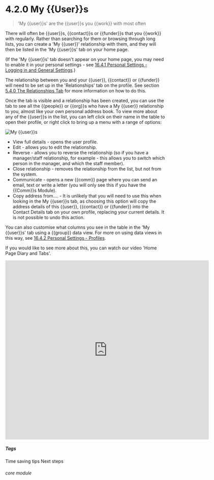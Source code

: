 # 4.2.0 My {{User}}s

> 'My {{user}}s' are the {{user}}s you {{work}} with most often



There will often be {{user}}s, {{contact}}s or {{funder}}s that you {{work}} with regularly. Rather than searching for them or browsing through long lists, you can create a 'My {{user}}' relationship with them, and they will then be listed in the 'My {{user}}s' tab on your home page. 

(If the 'My {{user}}s' tab doesn't appear on your home page, you may need to enable it in your personal settings - see [16.4.1 Personal Settings - Logging in and General Settings](/help/index/p/16.4.1).)

The relationship between you and your {{user}}, {{contact}} or {{funder}} will need to be set up in the 'Relationships' tab on the profile.  See section [5.4.0 The Relationships Tab](/help/index/p/5.4.0) for more information on how to do this. 

Once the tab is visible and a relationship has been created, you can use the tab to see all the {{people}} or {{org}}s who have a My {{user}} relationship to you, almost like your own personal address book. To view more about any of the {{user}}s in the list, you can left click on their name in the table to open their profile, or right click to bring up a menu with a range of options:

![My {{user}}s](38a.png) 

 - View full details - opens the user profile.
 - Edit - allows you to edit the relationship. 
 - Reverse - allows you to reverse the relationship (so if you have a manager/staff relationship, for example - this allows you to switch which person in the manager, and which the staff member).
 - Close relationship - removes the relationship from the list, but not from the system.
 - Communicate - opens a new {{comm}} page where you can send an email, text or write a letter (you will only see this if you have the {{Comm}}s Module).
 - Copy address from.... - It is unlikely that you will need to use this when looking in the My {{user}}s tab, as choosing this option  will copy the address details of this {{user}}, {{contact}} or {{funder}} into the Contact Details tab on your own profile, replacing your current details. It is not possible to undo this action. 
 
You can also customise what columns you see in the table in the 'My {{user}}s' tab using a {{group}} data view. For more on using data views in this way, see [16.4.2 Personal Settings - Profiles](/help/index/p/16.4.2).

If you would like to see more about this, you can watch our video 'Home Page Diary and Tabs'.

<iframe width="640" height="564" src="https://player.vimeo.com/video/281952413" frameborder="0" allowFullScreen mozallowfullscreen webkitAllowFullScreen></iframe>
 

##### Tags
Time saving tips
Next steps

###### core module


